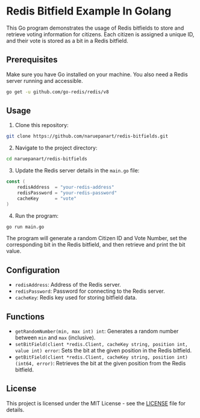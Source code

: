 # Redis Bitfield Example In Golang

This Go program demonstrates the usage of Redis bitfields to store and retrieve voting information for citizens. Each citizen is assigned a unique ID, and their vote is stored as a bit in a Redis bitfield.

## Prerequisites

Make sure you have Go installed on your machine. You also need a Redis server running and accessible.

```bash
go get -u github.com/go-redis/redis/v8
```

## Usage

1. Clone this repository:

```bash
git clone https://github.com/naruepanart/redis-bitfields.git
```

2. Navigate to the project directory:

```bash
cd naruepanart/redis-bitfields
```

3. Update the Redis server details in the `main.go` file:

```go
const (
	redisAddress  = "your-redis-address"
	redisPassword = "your-redis-password"
	cacheKey      = "vote"
)
```

4. Run the program:

```bash
go run main.go
```

The program will generate a random Citizen ID and Vote Number, set the corresponding bit in the Redis bitfield, and then retrieve and print the bit value.

## Configuration

- `redisAddress`: Address of the Redis server.
- `redisPassword`: Password for connecting to the Redis server.
- `cacheKey`: Redis key used for storing bitfield data.

## Functions

- `getRandomNumber(min, max int) int`: Generates a random number between `min` and `max` (inclusive).
- `setBitField(client *redis.Client, cacheKey string, position int, value int) error`: Sets the bit at the given position in the Redis bitfield.
- `getBitField(client *redis.Client, cacheKey string, position int) (int64, error)`: Retrieves the bit at the given position from the Redis bitfield.

## License

This project is licensed under the MIT License - see the [LICENSE](LICENSE) file for details.